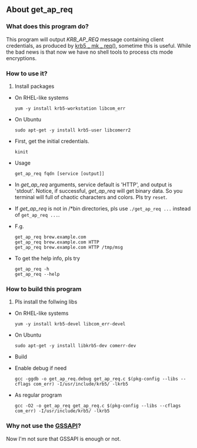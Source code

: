 ## About get\_ap\_req

### What does this program do?

This program will output *KRB\_AP\_REQ* message containing client credentials, as
produced by [krb5 _ mk _ req()](http://web.mit.edu/kerberos/krb5-latest/doc/appdev/refs/api/krb5_mk_req.html), sometime this is useful.
While the bad news is that now we have no shell tools to process cts mode encryptions.

### How to use it?

1. Install packages

 - On RHEL-like systems
 
    `yum -y install krb5-workstation libcom_err`

 - On Ubuntu

    `sudo apt-get -y install krb5-user libcomerr2`  

- First, get the initial credentials.

    `kinit`  

- Usage

    `get_ap_req fqdn [service [output]]`

- In *get\_ap\_req* arguments, service default is 'HTTP', and output is 'stdout'. Notice, if successful, *get\_ap\_req* will get binary data.
  So you terminal will full of chaotic characters and colors. Pls try `reset`.

- If *get\_ap\_req* is not in /*bin directories, pls use `./get_ap_req ...` instead of `get_ap_req ...`.

- F.g.

     `get_ap_req brew.example.com`  
     `get_ap_req brew.example.com HTTP`  
     `get_ap_req brew.example.com HTTP /tmp/msg`

- To get the help info, pls try

    `get_ap_req -h`  
    `get_ap_req --help`  

### How to build this program

1. Pls install the follwing libs

 - On RHEL-like systems

    `yum -y install krb5-devel libcom_err-devel`

 - On Ubuntu

     `sudo apt-get -y install libkrb5-dev comerr-dev`

- Build

 - Enable debug if need
 
    `gcc -ggdb -o get_ap_req.debug get_ap_req.c $(pkg-config --libs --cflags com_err) -I/usr/include/krb5/ -lkrb5`
    
 - As regular program
 
    `gcc -O2 -o get_ap_req get_ap_req.c $(pkg-config --libs --cflags com_err) -I/usr/include/krb5/ -lkrb5`  

### Why not use the [GSSAPI](http://en.wikipedia.org/wiki/GSSAPI)?

Now I'm not sure that GSSAPI is enough or not.
